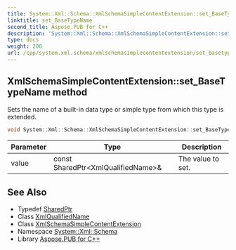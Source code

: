 ```yaml
---
title: System::Xml::Schema::XmlSchemaSimpleContentExtension::set_BaseTypeName method
linktitle: set_BaseTypeName
second_title: Aspose.PUB for C++
description: 'System::Xml::Schema::XmlSchemaSimpleContentExtension::set_BaseTypeName method. Sets the name of a built-in data type or simple type from which this type is extended in C++.'
type: docs
weight: 200
url: /cpp/system.xml.schema/xmlschemasimplecontentextension/set_basetypename/
---
```

## XmlSchemaSimpleContentExtension::set_BaseTypeName method


Sets the name of a built-in data type or simple type from which this type is extended.

```cpp
void System::Xml::Schema::XmlSchemaSimpleContentExtension::set_BaseTypeName(const SharedPtr<XmlQualifiedName> &value)
```


| Parameter | Type | Description |
| --- | --- | --- |
| value | const SharedPtr\<XmlQualifiedName\>\& | The value to set. |

## See Also

* Typedef [SharedPtr](../../../system/sharedptr/)
* Class [XmlQualifiedName](../../../system.xml/xmlqualifiedname/)
* Class [XmlSchemaSimpleContentExtension](../)
* Namespace [System::Xml::Schema](../../)
* Library [Aspose.PUB for C++](../../../)
